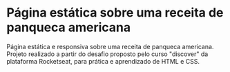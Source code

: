 # Página estática sobre uma receita de panqueca americana

Página estática e responsiva sobre uma receita de panqueca americana. Projeto realizado a partir do desafio proposto pelo curso "discover" da plataforma Rocketseat, para prática e aprendizado de HTML e CSS.
